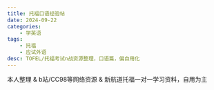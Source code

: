 ```yaml
---
title: 托福口语经验帖
date: 2024-09-22
categories:
    - 学英语
tags:
    - 托福
    - 应试外语
desc: TOFEL/托福考试n战资源整理，口语篇，偏自用化
---
```


本人整理 & b站/CC98等网络资源 & 新航道托福一对一学习资料，自用为主
